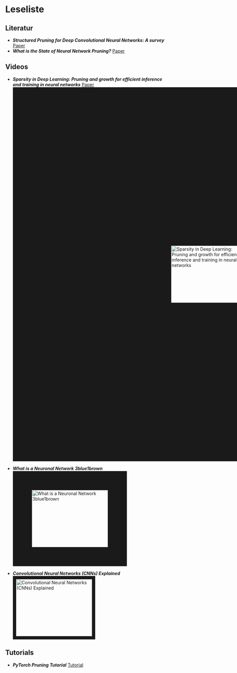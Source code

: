 # Leseliste

## Literatur
- **_Structured Pruning for Deep Convolutional Neural Networks: A survey_** [Paper](https://arxiv.org/abs/2303.00566)
- **_What is the State of Neural Network Pruning?_** [Paper](https://arxiv.org/abs/2003.03033)
  
## Videos
- **_Sparsity in Deep Learning: Pruning and growth for efficient inference and training in neural networks_** [Paper](https://arxiv.org/abs/2102.00554)<br>
<a href="http://www.youtube.com/watch?feature=player_embedded&v=H7-p3OWPpEI
" target="_blank"><img src="http://img.youtube.com/vi/H7-p3OWPpEI/0.jpg" 
alt="Sparsity in Deep Learning: Pruning and growth for efficient inference and training in neural networks" width="240" height="180" border="500" /></a><br>

- **_What is a Neuronal Network 3blue1brown_**<br>
<a href="http://www.youtube.com/watch?feature=player_embedded&v=aircAruvnKk
" target="_blank"><img src="http://img.youtube.com/vi/aircAruvnKk/0.jpg" 
alt="What is a Neuronal Network 3blue1brown" width="240" height="180" border="60" /></a><br>

- **_Convolutional Neural Networks (CNNs) Explained_**<br>
<a href="http://www.youtube.com/watch?feature=player_embedded&v=YRhxdVk_sIs
" target="_blank"><img src="http://img.youtube.com/vi/YRhxdVk_sIs/0.jpg" 
alt="Convolutional Neural Networks (CNNs) Explained" width="240" height="180" border="10" /></a><br>
  
  
## Tutorials
- **_PyTorch Pruning Tutorial_** [Tutorial](https://pytorch.org/tutorials/intermediate/pruning_tutorial.html)

  


 
